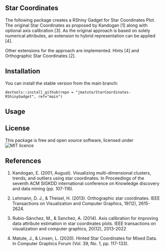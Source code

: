 ## Star Coordinates

The following package creates a RShiny Gadget for Star Coordinates Plot. The
original Star Coordinates as proposed by Kandogan [1] along with optional axis calibration [3]. As the original approach is based on solely numerical attributes, an extension to hybrid representation can be applied [4]. 

Other extensions for the approach are implemented. Hints [4]  and Orthographic Star Coordinates [2].


## Installation


You can install the stable version from the main branch:

    devtools::install_github(repo = "jmatute/StarCoordinates-RShinyGadget", ref="main")


## Usage 



## License

This package is free and open source software, licensed under ![MIT licence](https://opensource.org/licenses/MIT)

## References 


1. Kandogan, E. (2001, August). Visualizing multi-dimensional clusters, trends, and outliers using star coordinates. In Proceedings of the seventh ACM SIGKDD international conference on Knowledge discovery and data mining (pp. 107-116).

2. Lehmann, D. J., & Theisel, H. (2013). Orthographic star coordinates. IEEE Transactions on Visualization and Computer Graphics, 19(12), 2615-2624.

3. Rubio-Sánchez, M., & Sanchez, A. (2014). Axis calibration for improving data attribute estimation in star coordinates plots. IEEE transactions on visualization and computer graphics, 20(12), 2013-2022

4. Matute, J., & Linsen, L. (2020). Hinted Star Coordinates for Mixed Data. In Computer Graphics Forum (Vol. 39, No. 1, pp. 117-133).

